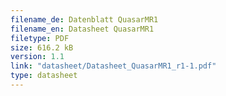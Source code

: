 ```yaml
---
filename_de: Datenblatt QuasarMR1
filename_en: Datasheet QuasarMR1
filetype: PDF
size: 616.2 kB
version: 1.1
link: "datasheet/Datasheet_QuasarMR1_r1-1.pdf"
type: datasheet
---
```


